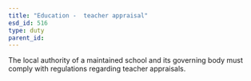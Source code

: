 ```yaml
---
title: "Education -  teacher appraisal"
esd_id: 516
type: duty
parent_id:  
---
```


The local authority of a maintained school and its governing body must comply with regulations regarding teacher appraisals.

